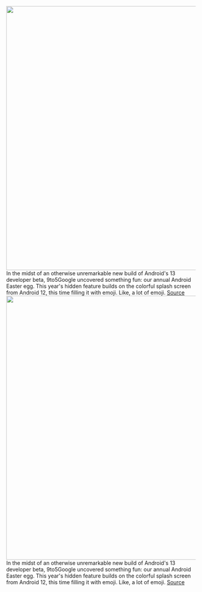 <img src='https://cdn.vox-cdn.com/thumbor/lcj7RA_Ut8H5HJf8-tp0hLvnJ0w=/0x0:2000x1500/1200x800/filters:focal(840x590:1160x910)/cdn.vox-cdn.com/uploads/chorus_image/image/71026303/android_13_emoji.0.jpg' width='700px' /><br/>
In the midst of an otherwise unremarkable new build of Android's 13 developer beta, 9to5Google uncovered something fun: our annual Android Easter egg. This year's hidden feature builds on the colorful splash screen from Android 12, this time filling it with emoji. Like, a lot of emoji.
<a href='https://www.theverge.com/2022/6/28/23187020/android-13-easter-egg-wallpaper-emoji-developer-beta'> Source <a/><img src='https://cdn.vox-cdn.com/thumbor/lcj7RA_Ut8H5HJf8-tp0hLvnJ0w=/0x0:2000x1500/1200x800/filters:focal(840x590:1160x910)/cdn.vox-cdn.com/uploads/chorus_image/image/71026303/android_13_emoji.0.jpg' width='700px' /><br/>
In the midst of an otherwise unremarkable new build of Android's 13 developer beta, 9to5Google uncovered something fun: our annual Android Easter egg. This year's hidden feature builds on the colorful splash screen from Android 12, this time filling it with emoji. Like, a lot of emoji.
<a href='https://www.theverge.com/2022/6/28/23187020/android-13-easter-egg-wallpaper-emoji-developer-beta'> Source <a/>